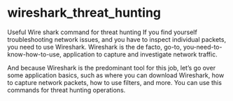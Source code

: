 # wireshark_threat_hunting
Useful Wire shark command for threat hunting
If you find yourself troubleshooting network issues, and you have to inspect individual packets, you need to use Wireshark. Wireshark is the de facto, go-to, you-need-to-know-how-to-use, application to capture and investigate network traffic.

And because Wireshark is the predominant tool for this job, let’s go over some application basics, such as where you can download Wireshark, how to capture network packets, how to use filters, and more.
You can use this commands for threat hunting operations.
